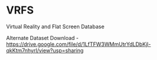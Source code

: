 # VRFS
Virtual Reality and Flat Screen Database

Alternate Dataset Download - https://drive.google.com/file/d/1LfTFW3WMmUtrYdLDbKjl-qkKtm7nhyrI/view?usp=sharing

